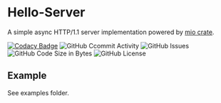 # Hello-Server
A simple async HTTP/1.1 server implementation powered by [mio crate](https://crates.io/crates/mio).

[![Codacy Badge](https://api.codacy.com/project/badge/Grade/b24c5d3f26d94dd0b2edc78e9292ade9)](https://www.codacy.com/manual/jerryc05/Hello-Server?utm_source=github.com&amp;utm_medium=referral&amp;utm_content=jerryc05/Hello-Server&amp;utm_campaign=Badge_Grade)
![GitHub Ccommit Activity](https://img.shields.io/github/commit-activity/y/jerryc05/Hello-Server.svg)
![GitHub Issues](https://img.shields.io/github/issues/jerryc05/Hello-Server.svg)
![GitHub Code Size in Bytes](https://img.shields.io/github/languages/code-size/jerryc05/Hello-Server.svg)
![GitHub License](https://img.shields.io/github/license/jerryc05/Hello-Server.svg)

## Example
See examples folder.